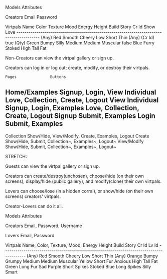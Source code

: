 Models      Attributes
            
Creators    Email   Password
  
Virtpals    Name    Color   Texture   Mood    Energy  Height  Build     Story   Cr Id     Show  Love
            -----------------------------------------------------------------------------------------
            (Any)   Red     Smooth    Cheery  Low     Short   Thin      (Any)   (Cr Id)   true  (Qty)
                    Green   Bumpy     Silly   Medium  Medium  Muscular                    false
                    Blue    Furry     Stoked  High    Tall    Fat

Non-Creators can view the virtpal gallery or sign up. 

Creators can log in or log out; create, modify, or destroy their virtpals.

    Pages               Buttons

  Home/Examples       Signup, Login, View Individual      Love, Collection, Create, Logout
  View Individual     Signup, Login, Examples             Love, Collection, Create, Logout
  Signup              Submit, Examples
  Login               Submit, Examples
  -----------------------------------------------------
  Collection          Show/Hide, View/Modify, Create, Examples, Logout
  Create              Show/Hide, Submit, Collection~, Examples~, Logout~
  View/Modify         Show/Hide, Submit, Collection~, Examples~, Logout~
  
  

STRETCH:

  Guests can view the virtpal gallery or sign up.
  
  Creators can create/destroy(unchosen), choose/hide (on their own screens), display/hide (public gallery), and modify(clone) their own virtpals.
  
  Lovers can choose/lose (in a hidden corral), or show/hide (on their own screens) creators' virtpals.
  
  Creator-Lovers can do it all.
  
  
Models      Attributes
            
Creators    Email,  Password, Username

Lovers      Email,  Password
  
Virtpals    Name,   Color,    Texture,      Mood,     Energy  Height  Build     Story   Cr Id   Lv Id
            -----------------------------------------------------------------------------------------
            (Any)   Red       Smooth        Cheery    Low     Short   Thin      (Any)
                    Orange    Bumpy         Grumpy    Medium  Medium  Muscular
                    Yellow    Short Fur     Anxious   High    Tall    Fat
                    Green     Long Fur      Sad
                    Purple    Short Spikes  Stoked
                    Blue      Long Spikes   Silly
                                            Smart